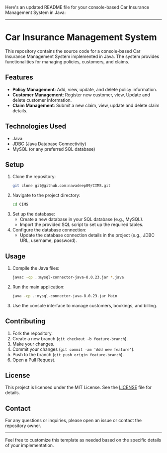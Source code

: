Here's an updated README file for your console-based Car Insurance Management System in Java:

---

# Car Insurance Management System

This repository contains the source code for a console-based Car Insurance Management System implemented in Java. The system provides functionalities for managing policies, customers, and claims.

## Features

- **Policy Management**: Add, view, update, and delete policy information.
- **Customer Management**: Register new customer, view, Update and delete customer information.
- **Claim Management**: Submit a new claim, view, update and delete claim details.

## Technologies Used

- Java
- JDBC (Java Database Connectivity)
- MySQL (or any preferred SQL database)

## Setup

1. Clone the repository:
   ```bash
   git clone git@github.com:navadeep09/CIMS.git
   ```
2. Navigate to the project directory:
   ```bash
   cd CIMS
   ```
3. Set up the database:
   - Create a new database in your SQL database (e.g., MySQL).
   - Import the provided SQL script to set up the required tables.
4. Configure the database connection:
   - Update the database connection details in the project (e.g., JDBC URL, username, password).

## Usage

1. Compile the Java files:
   ```bash
   javac -cp .:mysql-connector-java-8.0.23.jar *.java
   ```
2. Run the main application:
   ```bash
   java -cp .:mysql-connector-java-8.0.23.jar Main
   ```
3. Use the console interface to manage customers, bookings, and billing.

## Contributing

1. Fork the repository.
2. Create a new branch (`git checkout -b feature-branch`).
3. Make your changes.
4. Commit your changes (`git commit -am 'Add new feature'`).
5. Push to the branch (`git push origin feature-branch`).
6. Open a Pull Request.

## License

This project is licensed under the MIT License. See the [LICENSE](LICENSE) file for details.

## Contact

For any questions or inquiries, please open an issue or contact the repository owner.

---

Feel free to customize this template as needed based on the specific details of your implementation.
